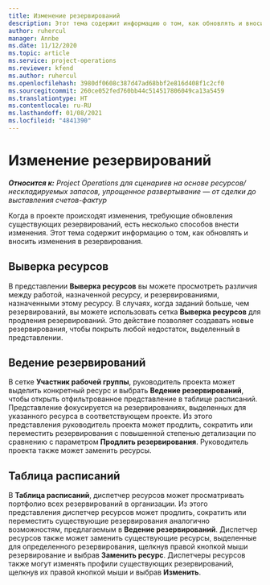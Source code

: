 ```yaml
---
title: Изменение резервирований
description: Этот тема содержит информацию о том, как обновлять и вносить изменения в резервирования.
author: ruhercul
manager: Annbe
ms.date: 11/12/2020
ms.topic: article
ms.service: project-operations
ms.reviewer: kfend
ms.author: ruhercul
ms.openlocfilehash: 3980df0608c387d47ad68bbf2e816d408f1c2cf0
ms.sourcegitcommit: 260ce052fed760bb44c514517806049ca13a5459
ms.translationtype: HT
ms.contentlocale: ru-RU
ms.lasthandoff: 01/08/2021
ms.locfileid: "4841390"
---
```

# <a name="edit-bookings"></a>Изменение резервирований

_**Относится к:** Project Operations для сценариев на основе ресурсов/нескладируемых запасов, упрощенное развертывание — от сделки до выставления счетов-фактур_


Когда в проекте происходят изменения, требующие обновления существующих резервирований, есть несколько способов внести изменения. Этот тема содержит информацию о том, как обновлять и вносить изменения в резервирования.

## <a name="resource-reconciliation"></a>Выверка ресурсов

В представлении **Выверка ресурсов** вы можете просмотреть различия между работой, назначенной ресурсу, и резервированиями, назначенными этому ресурсу. В случаях, когда заданий больше, чем резервирований, вы можете использовать сетка **Выверка ресурсов** для продления резервирований. Это действие позволяет создавать новые резервирования, чтобы покрыть любой недостаток, выделенный в представлении.

## <a name="maintain-bookings"></a>Ведение резервирований

В сетке **Участник рабочей группы**, руководитель проекта может выделить конкретный ресурс и выбрать **Ведение резервирований**, чтобы открыть отфильтрованное представление в таблице расписаний. Представление фокусируется на резервированиях, выделенных для указанного ресурса в соответствующем проекте. Из этого представления руководитель проекта может продлить, сократить или переместить резервирования с повышенной степенью детализации по сравнению с параметром **Продлить резервирования**. Руководитель проекта также может заменить ресурсы.

## <a name="schedule-board"></a>Таблица расписаний

В **Таблица расписаний**, диспетчер ресурсов может просматривать портфолио всех резервирований в организации. Из этого представления диспетчер ресурсов может продлить, сократить или переместить существующие резервирования аналогично возможностям, предлагаемым в **Ведение резервирований**. Диспетчер ресурсов также может заменить существующие ресурсы, выделенные для определенного резервирования, щелкнув правой кнопкой мыши резервирование и выбрав **Заменить ресурс**. Диспетчеры ресурсов также могут изменять профили существующих резервирований, щелкнув их правой кнопкой мыши и выбрав **Изменить**.

